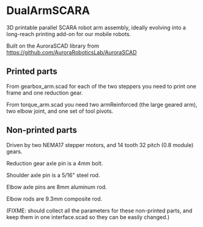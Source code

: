 # DualArmSCARA
3D printable parallel SCARA robot arm assembly, ideally evolving into a long-reach printing add-on for our mobile robots.

Built on the AuroraSCAD library from https://github.com/AuroraRoboticsLab/AuroraSCAD

## Printed parts

From gearbox_arm.scad for each of the two steppers you need to print one frame and one reduction gear. 

From torque_arm.scad you need two armReinforced (the large geared arm), two elbow joint, and one set of tool pivots. 


## Non-printed parts

Driven by two NEMA17 stepper motors, and 14 tooth 32 pitch (0.8 module) gears.

Reduction gear axle pin is a 4mm bolt. 

Shoulder axle pin is a 5/16" steel rod.

Elbow axle pins are 8mm aluminum rod. 

Elbow rods are 9.3mm composite rod. 

(FIXME: should collect all the parameters for these non-printed parts, and keep them in one interface.scad so they can be easily changed.)


